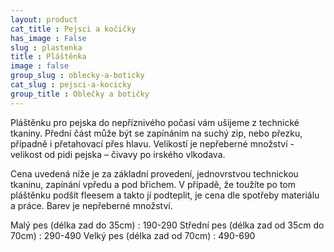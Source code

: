 ```yaml
---
layout: product
cat_title : Pejsci a kočičky
has_image : False
slug : plastenka
title : Pláštěnka
image : false
group_slug : oblecky-a-boticky
cat_slug : pejsci-a-kocicky
group_title : Oblečky a botičky
---
```


Pláštěnku pro pejska do nepříznivého počasí vám ušijeme z technické tkaniny. Přední část může být se zapínáním na suchý zip, nebo přezku, případně i přetahovací přes hlavu. Velikostí je nepřeberné množství - velikost od pidi pejska – čivavy po irského vlkodava.

Cena uvedená níže je za základní provedení, jednovrstvou technickou tkaninu, zapínání vpředu a pod břichem. V případě, že toužíte po tom pláštěnku podšít fleesem a takto jí podteplit, je cena dle spotřeby materiálu a práce. Barev je nepřeberné množství.

Malý pes (délka zad do 35cm) : 190-290
Střední pes (délka zad od 35cm do 70cm) : 290-490
Velký pes (délka zad od 70cm) : 490-690

